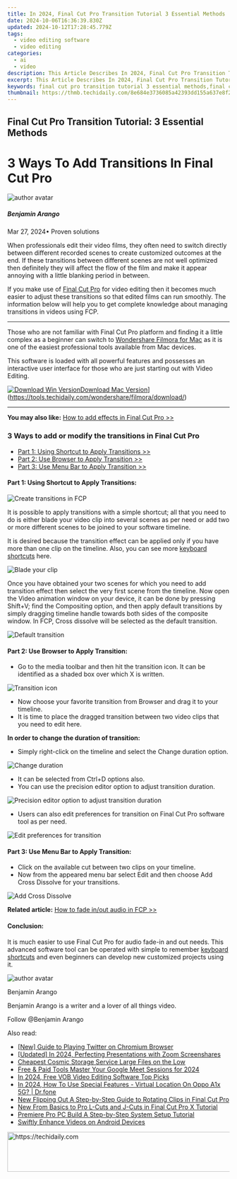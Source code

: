 ```yaml
---
title: In 2024, Final Cut Pro Transition Tutorial 3 Essential Methods
date: 2024-10-06T16:36:39.830Z
updated: 2024-10-12T17:28:45.779Z
tags: 
  - video editing software
  - video editing
categories: 
  - ai
  - video
description: This Article Describes In 2024, Final Cut Pro Transition Tutorial 3 Essential Methods
excerpt: This Article Describes In 2024, Final Cut Pro Transition Tutorial 3 Essential Methods
keywords: final cut pro transition tutorial 3 essential methods,final cut pro transitions 3 essential methods for pro editors,final cut pro 2024 essential tutorials for video editors,mastering audio transitions 2 methods in final cut pro,final cut pro transition tips 3 essential methods,final cut pro essentials 3 ways to create smooth transitions,from jump cuts to smooth moves 3 final cut pro transition methods
thumbnail: https://thmb.techidaily.com/8e684e3736085a42393dd155a637e8f217c26c390b45353b04f9ee1e79b6412e.jpg
---
```


## Final Cut Pro Transition Tutorial: 3 Essential Methods

# 3 Ways To Add Transitions In Final Cut Pro

![author avatar](https://images.wondershare.com/filmora/article-images/benjamin-arango-author.jpg)

##### Benjamin Arango

 Mar 27, 2024• Proven solutions

When professionals edit their video films, they often need to switch directly between different recorded scenes to create customized outcomes at the end. If these transitions between different scenes are not well optimized then definitely they will affect the flow of the film and make it appear annoying with a little blanking period in between.

If you make use of [Final Cut Pro](https://tools.techidaily.com/wondershare/filmora/download/) for video editing then it becomes much easier to adjust these transitions so that edited films can run smoothly. The information below will help you to get complete knowledge about managing transitions in videos using FCP.

---

Those who are not familiar with Final Cut Pro platform and finding it a little complex as a beginner can switch to [Wondershare Filmora for Mac](https://tools.techidaily.com/wondershare/filmora/download/) as it is one of the easiest professional tools available from Mac devices.

This software is loaded with all powerful features and possesses an interactive user interface for those who are just starting out with Video Editing.

[![Download Win Version](https://images.wondershare.com/filmora/guide/download-btn-win.jpg)](https://tools.techidaily.com/wondershare/filmora/download/)[Download Mac Version](https://images.wondershare.com/filmora/guide/download-btn-mac.jpg)](https://tools.techidaily.com/wondershare/filmora/download/)

---

**You may also like:** [How to add effects in Final Cut Pro >>](https://tools.techidaily.com/wondershare/filmora/download/)

### 3 Ways to add or modify the transitions in Final Cut Pro

* [Part 1: Using Shortcut to Apply Transitions >>](#part1)
* [Part 2: Use Browser to Apply Transition >>](#part2)
* [Part 3: Use Menu Bar to Apply Transition >>](#part3)

#### **Part 1: Using Shortcut to Apply Transitions:**

![Create transitions in FCP](https://images.wondershare.com/filmora/article-images/add-transitions-in-fcp-1.png)

It is possible to apply transitions with a simple shortcut; all that you need to do is either blade your video clip into several scenes as per need or add two or more different scenes to be joined to your software timeline.

It is desired because the transition effect can be applied only if you have more than one clip on the timeline. Also, you can see more [keyboard shortcuts](https://tools.techidaily.com/wondershare/filmora/download/) here.

![Blade your clip ](https://images.wondershare.com/filmora/article-images/add-transitions-in-fcp-2.png)

Once you have obtained your two scenes for which you need to add transition effect then select the very first scene from the timeline. Now open the Video animation window on your device, it can be done by pressing Shift+V; find the Compositing option, and then apply default transitions by simply dragging timeline handle towards both sides of the composite window. In FCP, Cross dissolve will be selected as the default transition.

![Default transition](https://images.wondershare.com/filmora/article-images/add-transitions-in-fcp-3.png)

#### **Part 2: Use Browser to Apply Transition:**

* Go to the media toolbar and then hit the transition icon. It can be identified as a shaded box over which X is written.

![Transition icon ](https://images.wondershare.com/filmora/article-images/add-transitions-in-fcp-4.png)

* Now choose your favorite transition from Browser and drag it to your timeline.
* It is time to place the dragged transition between two video clips that you need to edit here.

**In order to change the duration of transition:**

* Simply right-click on the timeline and select the Change duration option.

![Change duration](https://images.wondershare.com/filmora/article-images/add-transitions-in-fcp-5.png)

* It can be selected from Ctrl+D options also.
* You can use the precision editor option to adjust transition duration.

![ Precision editor option to adjust transition duration ](https://images.wondershare.com/filmora/article-images/add-transitions-in-fcp-6.png)

* Users can also edit preferences for transition on Final Cut Pro software tool as per need.

![ Edit preferences for transition](https://images.wondershare.com/filmora/article-images/add-transitions-in-fcp-7.png)

#### **Part 3: Use Menu Bar to Apply Transition:**

* Click on the available cut between two clips on your timeline.
* Now from the appeared menu bar select Edit and then choose Add Cross Dissolve for your transitions.

![Add Cross Dissolve](https://images.wondershare.com/filmora/article-images/add-transitions-in-fcp-8.png)

**Related article:** [How to fade in/out audio in FCP >>](https://tools.techidaily.com/wondershare/filmora/download/)

#### **Conclusion:**

It is much easier to use Final Cut Pro for audio fade-in and out needs. This advanced software tool can be operated with simple to remember [keyboard shortcuts](https://tools.techidaily.com/wondershare/filmora/download/) and even beginners can develop new customized projects using it.

![author avatar](https://images.wondershare.com/filmora/article-images/benjamin-arango-author.jpg)

Benjamin Arango

Benjamin Arango is a writer and a lover of all things video.

Follow @Benjamin Arango

<ins class="adsbygoogle"
      style="display:block"
      data-ad-client="ca-pub-7571918770474297"
      data-ad-slot="8358498916"
      data-ad-format="auto"
      data-full-width-responsive="true"></ins>

<span class="atpl-alsoreadstyle">Also read:</span>
<div><ul>
<li><a href="https://twitter-videos.techidaily.com/new-guide-to-playing-twitter-on-chromium-browser/"><u>[New] Guide to Playing Twitter on Chromium Browser</u></a></li>
<li><a href="https://visual-screen-recording.techidaily.com/updated-in-2024-perfecting-presentations-with-zoom-screenshares/"><u>[Updated] In 2024, Perfecting Presentations with Zoom Screenshares</u></a></li>
<li><a href="https://fox-http.techidaily.com/cheapest-cosmic-storage-service-large-files-on-the-low/"><u>Cheapest Cosmic Storage Service Large Files on the Low</u></a></li>
<li><a href="https://screen-recording.techidaily.com/free-and-paid-tools-master-your-google-meet-sessions-for-2024/"><u>Free & Paid Tools Master Your Google Meet Sessions for 2024</u></a></li>
<li><a href="https://ai-vdieo-software.techidaily.com/in-2024-free-vob-video-editing-software-top-picks/"><u>In 2024, Free VOB Video Editing Software Top Picks</u></a></li>
<li><a href="https://phone-solutions.techidaily.com/in-2024-how-to-use-special-features-virtual-location-on-oppo-a1x-5g-drfone-by-drfone-virtual-android/"><u>In 2024, How To Use Special Features - Virtual Location On Oppo A1x 5G? | Dr.fone</u></a></li>
<li><a href="https://ai-vdieo-software.techidaily.com/new-flipping-out-a-step-by-step-guide-to-rotating-clips-in-final-cut-pro/"><u>New Flipping Out A Step-by-Step Guide to Rotating Clips in Final Cut Pro</u></a></li>
<li><a href="https://ai-vdieo-software.techidaily.com/new-from-basics-to-pro-l-cuts-and-j-cuts-in-final-cut-pro-x-tutorial/"><u>New From Basics to Pro L-Cuts and J-Cuts in Final Cut Pro X Tutorial</u></a></li>
<li><a href="https://ai-vdieo-software.techidaily.com/premiere-pro-pc-build-a-step-by-step-system-setup-tutorial/"><u>Premiere Pro PC Build A Step-by-Step System Setup Tutorial</u></a></li>
<li><a href="https://fox-links.techidaily.com/swiftly-enhance-videos-on-android-devices/"><u>Swiftly Enhance Videos on Android Devices</u></a></li>
</ul></div>

<!-- affiliate ads begin -->
<a href="https://unicoeye.pxf.io/c/5597632/2134235/18498" target="_top" id="2134235">
  <img src="//a.impactradius-go.com/display-ad/18498-2134235" border="0" alt="https://techidaily.com" width="728" height="90"/>
</a>
<img height="0" width="0" src="https://unicoeye.pxf.io/i/5597632/2134235/18498" style="position:absolute;visibility:hidden;" border="0" />
<!-- affiliate ads end -->

